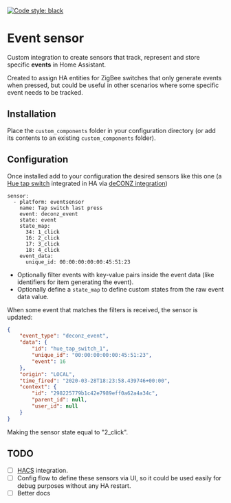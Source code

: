 [![Code style: black](https://img.shields.io/badge/code%20style-black-000000.svg)](https://github.com/ambv/black)

# Event sensor

Custom integration to create sensors that track, represent and store specific **events** in Home Assistant.

Created to assign HA entities for ZigBee switches that only generate events when pressed,
but could be useful in other scenarios where some specific event needs to be tracked.

## Installation

Place the `custom_components` folder in your configuration directory
(or add its contents to an existing `custom_components` folder).

## Configuration

Once installed add to your configuration the desired sensors like this one
(a [Hue tap switch](https://www2.meethue.com/en-us/p/hue-tap-switch/046677473365) integrated in HA via [deCONZ integration](https://www.home-assistant.io/integrations/deconz/))

```
sensor:
  - platform: eventsensor
    name: Tap switch last press
    event: deconz_event
    state: event
    state_map:
      34: 1_click
      16: 2_click
      17: 3_click
      18: 4_click
    event_data:
      unique_id: 00:00:00:00:00:45:51:23
```

* Optionally filter events with key-value pairs inside the event data (like identifiers for item generating the event).
* Optionally define a `state_map` to define custom states from the raw event data value.

When some event that matches the filters is received, the sensor is updated:

```json
{
    "event_type": "deconz_event",
    "data": {
        "id": "hue_tap_switch_1",
        "unique_id": "00:00:00:00:00:45:51:23",
        "event": 16
    },
    "origin": "LOCAL",
    "time_fired": "2020-03-28T18:23:58.439746+00:00",
    "context": {
        "id": "298225779b1c42e7989eff0a62a4a34c",
        "parent_id": null,
        "user_id": null
    }
}
```

Making the sensor state equal to "2_click".

## TODO

- [ ] [HACS](https://hacs.xyz/) integration.
- [ ] Config flow to define these sensors via UI, so it could be used easily for debug purposes without any HA restart.
- [ ] Better docs

